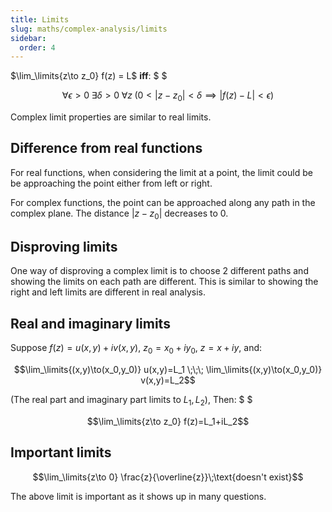 ```yaml
---
title: Limits
slug: maths/complex-analysis/limits
sidebar:
  order: 4
---
```


$\lim_\limits{z\to z_0} f(z) = L$ **iff**: $ $

```math
\forall{\epsilon>0}\;
\exists{\delta>0}\;
\forall{z}\;
\big(0<|z-z_0|<\delta\implies{|f(z)-L|<\epsilon})
```

Complex limit properties are similar to real limits.

## Difference from real functions

For real functions, when considering the limit at a point, the limit could be be
approaching the point either from left or right.

For complex functions, the point can be approached along any path in the complex
plane. The distance $\lvert z − z_0 \rvert$ decreases to $0$.

## Disproving limits

One way of disproving a complex limit is to choose 2 different paths and showing
the limits on each path are different. This is similar to showing the right and
left limits are different in real analysis.

## Real and imaginary limits

Suppose $f(z)=u(x,y)+iv(x,y)$, $z_0 = x_0 + iy_0$, $z=x+iy$, and:

```math
\lim_\limits{(x,y)\to(x_0,y_0)} u(x,y)=L_1
\;\;\;
\lim_\limits{(x,y)\to(x_0,y_0)} v(x,y)=L_2
```

(The real part and imaginary part limits to $L_1,L_2$), Then: $ $

```math
\lim_\limits{z\to z_0} f(z)=L_1+iL_2
```

## Important limits

```math
\lim_\limits{z\to 0} \frac{z}{\overline{z}}\;\text{doesn't exist}
```

The above limit is important as it shows up in many questions.
